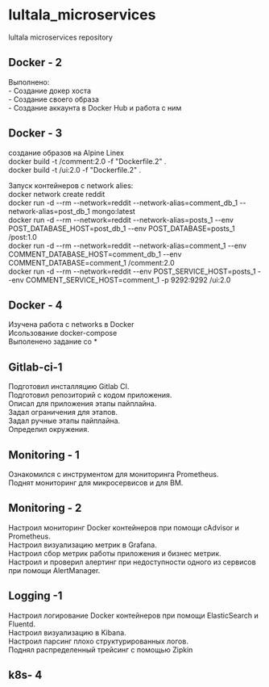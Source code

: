 # lultala_microservices
lultala microservices repository
<H2>Docker - 2 </h2>
<p>Выполнено:</br>
- Создание докер хоста</br>
- Создание своего образа</br>
- Создание аккаунта в Docker Hub и работа с ним</p>

<h2>Docker - 3</h2>
<p>создание образов на Alpine Linex</br>
docker build -t <your-dockerhub-login>/comment:2.0 -f "Dockerfile.2" .</br>
docker build -t <your-dockerhub-login>/ui:2.0 -f "Dockerfile.2" .</p>

<p>Запуск контейнеров с network alies:</br>
docker network create reddit</br>
docker run -d --rm --network=reddit --network-alias=comment_db_1 --network-alias=post_db_1 mongo:latest</br>
docker run -d --rm --network=reddit --network-alias=posts_1 --env POST_DATABASE_HOST=post_db_1 --env POST_DATABASE=posts_1 <your-dockerhub-login>/post:1.0</br>
docker run -d --rm --network=reddit --network-alias=comment_1 --env COMMENT_DATABASE_HOST=comment_db_1 --env COMMENT_DATABASE=comment_1 <your-dockerhub-login>/comment:2.0</br>
docker run -d --rm --network=reddit --env POST_SERVICE_HOST=posts_1 --env COMMENT_SERVICE_HOST=comment_1 -p 9292:9292 <your-dockerhub-login>/ui:2.0</p>

<H2>Docker - 4 </h2>
<p>Изучена работа с networks в Docker</br>
Исользование docker-compose</br>
Выполенено задание со *</p>

<h2>Gitlab-ci-1</h2>
<p>Подготовил инсталляцию Gitlab CI.</br>
Подготовил репозиторий с кодом приложения.</br>
Описал для приложения этапы пайплайна.</br>
Задал ограничения для этапов.</br>
Задал ручные этапы пайплайна.</br>
Определил окружения.</p>

<h2>Monitoring - 1</h2>
Ознакомился с инструментом для мониторинга Prometheus.</br>
Поднят мониторинг для микросервисов и для ВМ.</p>


<h2>Monitoring - 2</h2>
<p>Настроил мониторинг Docker контейнеров при помощи cAdvisor и Prometheus.</br>
Настроил визуализацию метрик в Grafana.</br>
Настроил сбор метрик работы приложения и бизнес метрик.</br>
Настроил и проверил алертинг при недоступности одного из сервисов при помощи AlertManager.</p>

<h2>Logging -1</h2>
<p>Настроил логирование Docker контейнеров при помощи ElasticSearch и Fluentd.</br>
Настроил визуализацию в Kibana.</br>
Настроил парсинг плохо структурированных логов.</br>
Поднял распределенный трейсинг с помощью Zipkin</p>

<h2>k8s- 4</h2>